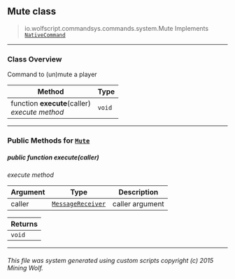 ## Mute __class__

>io.wolfscript.commandsys.commands.system.Mute
>Implements [`NativeCommand`](../../NativeCommand.md)

---

### Class Overview

Command to (un)mute a player

Method | Type   
--- | :--- 
 function __execute__(caller) <br> _execute method_ | `void`



---


### Public Methods for [`Mute`](Mute.md)

##### <a id='execute'></a>public  function __execute__(caller)

_execute method_

Argument | Type | Description  
--- | --- | --- 
caller | [`MessageReceiver`](../../../chat/MessageReceiver.md) | caller argument

Returns | 
--- | 
`void` |


---


###### This file was system generated using custom scripts copyright (c) 2015 Mining Wolf.
	

